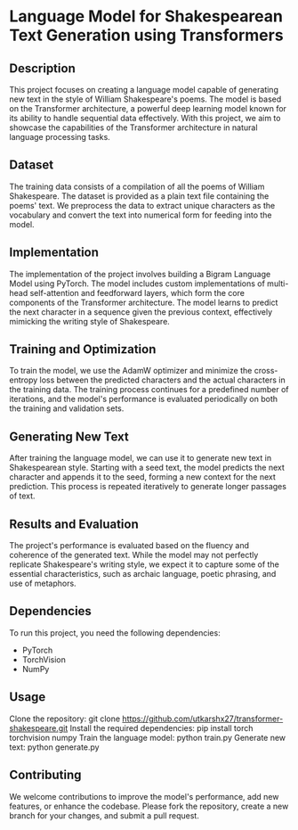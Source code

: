 # Language Model for Shakespearean Text Generation using Transformers

## Description
This project focuses on creating a language model capable of generating new text in the style of William Shakespeare's poems. The model is based on the Transformer architecture, a powerful deep learning model known for its ability to handle sequential data effectively. With this project, we aim to showcase the capabilities of the Transformer architecture in natural language processing tasks.

## Dataset

The training data consists of a compilation of all the poems of William Shakespeare. The dataset is provided as a plain text file containing the poems' text. We preprocess the data to extract unique characters as the vocabulary and convert the text into numerical form for feeding into the model.

## Implementation

The implementation of the project involves building a Bigram Language Model using PyTorch. The model includes custom implementations of multi-head self-attention and feedforward layers, which form the core components of the Transformer architecture. The model learns to predict the next character in a sequence given the previous context, effectively mimicking the writing style of Shakespeare.

## Training and Optimization

To train the model, we use the AdamW optimizer and minimize the cross-entropy loss between the predicted characters and the actual characters in the training data. The training process continues for a predefined number of iterations, and the model's performance is evaluated periodically on both the training and validation sets.

## Generating New Text

After training the language model, we can use it to generate new text in Shakespearean style. Starting with a seed text, the model predicts the next character and appends it to the seed, forming a new context for the next prediction. This process is repeated iteratively to generate longer passages of text.

## Results and Evaluation

The project's performance is evaluated based on the fluency and coherence of the generated text. While the model may not perfectly replicate Shakespeare's writing style, we expect it to capture some of the essential characteristics, such as archaic language, poetic phrasing, and use of metaphors.

## Dependencies

To run this project, you need the following dependencies:

- PyTorch
- TorchVision
- NumPy
## Usage

Clone the repository: git clone https://github.com/utkarshx27/transformer-shakespeare.git
Install the required dependencies: pip install torch torchvision numpy
Train the language model: python train.py
Generate new text: python generate.py
## Contributing

We welcome contributions to improve the model's performance, add new features, or enhance the codebase. Please fork the repository, create a new branch for your changes, and submit a pull request.
